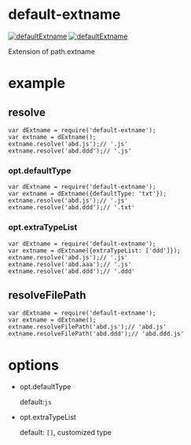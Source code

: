 default-extname
==========

[![defaultExtname](http://img.shields.io/npm/v/default-extname.svg)](https://www.npmjs.org/package/default-extname)
[![defaultExtname](http://img.shields.io/npm/dm/default-extname.svg)](https://www.npmjs.org/package/default-extname)

Extension of path.extname

# example

## resolve
```
var dExtname = require('default-extname');
var extname = dExtname();
extname.resolve('abd.js');// '.js'
extname.resolve('abd.ddd');// '.js'
```

### opt.defaultType
```
var dExtname = require('default-extname');
var extname = dExtname({defaultType: 'txt'});
extname.resolve('abd.js');// '.js'
extname.resolve('abd.ddd');// '.txt'
```

### opt.extraTypeList
```
var dExtname = require('default-extname');
var extname = dExtname({extraTypeList: ['ddd']});
extname.resolve('abd.js');// '.js'
extname.resolve('abd.aaa');// '.js'
extname.resolve('abd.ddd');// '.ddd'
```

## resolveFilePath
```
var dExtname = require('default-extname');
var extname = dExtname();
extname.resolveFilePath('abd.js');// 'abd.js'
extname.resolveFilePath('abd.ddd');// 'abd.ddd.js'
```

# options

- opt.defaultType

  default:`js`

- opt.extraTypeList
  
  default: `[]`, customized type
